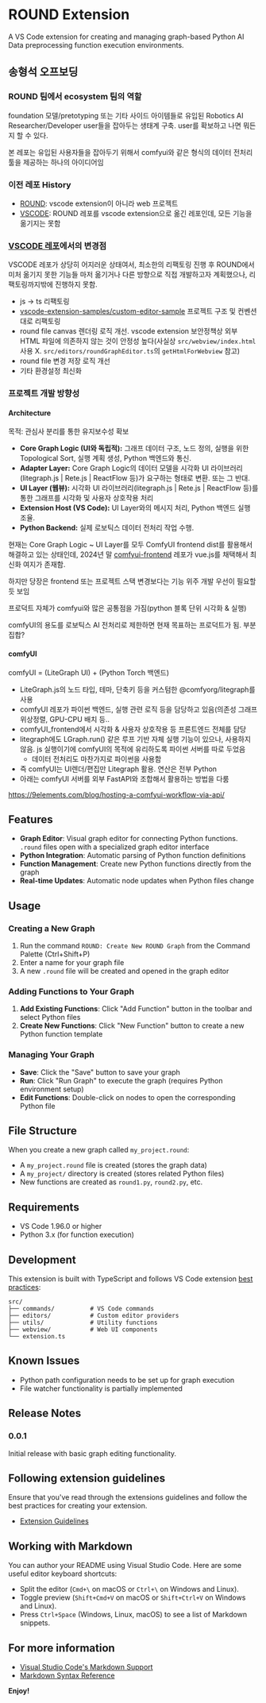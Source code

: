 # ROUND Extension

A VS Code extension for creating and managing graph-based Python AI Data preprocessing function execution environments.

## 송형석 오프보딩

### ROUND 팀에서 ecosystem 팀의 역할

foundation 모델/pretotyping 또는 기타 사이드 아이템들로 유입된 Robotics AI Researcher/Developer user들을 잡아두는 생태계 구축. user를 확보하고 나면 뭐든지 할 수 있다.

본 레포는 유입된 사용자들을 잡아두기 위해서 comfyui와 같은 형식의 데이터 전처리 툴을 제공하는 하나의 아이디어임

### 이전 레포 History

- [ROUND](https://github.com/round-ai-dev/ROUND): vscode extension이 아니라 web 프로젝트
- [VSCODE](https://github.com/round-ai-dev/VSCODE): ROUND 레포를 vscode extension으로 옮긴 레포인데, 모든 기능을 옮기지는 못함

### [VSCODE 레포](https://github.com/round-ai-dev/VSCODE)에서의 변경점

VSCODE 레포가 상당히 어지러운 상태여서, 최소한의 리팩토링 진행 후 ROUND에서 미처 옮기지 못한 기능들 마저 옮기거나 다른 방향으로 직접 개발하고자 계획했으나, 리팩토링까지밖에 진행하지 못함.

- js -> ts 리팩토링
- [vscode-extension-samples/custom-editor-sample](https://github.com/microsoft/vscode-extension-samples/tree/main/custom-editor-sample) 프로젝트 구조 및 컨벤션대로 리팩토링
- round file canvas 렌더링 로직 개선. vscode extension 보안정책상 외부 HTML 파일에 의존하지 않는 것이 안정성 높다(사실상 `src/webview/index.html` 사용 X. `src/editors/roundGraphEditor.ts`의 `getHtmlForWebview` 참고)
- round file 변경 저장 로직 개선
- 기타 환경설정 최신화

### 프로젝트 개발 방향성

#### Architecture

목적: 관심사 분리를 통한 유지보수성 확보

- **Core Graph Logic (UI와 독립적):** 그래프 데이터 구조, 노드 정의, 실행을 위한 Topological Sort, 실행 계획 생성, Python 백엔드와 통신.
- **Adapter Layer:** Core Graph Logic의 데이터 모델을 시각화 UI 라이브러리(litegraph.js | Rete.js | ReactFlow 등)가 요구하는 형태로 변환. 또는 그 반대.
- **UI Layer (웹뷰):** 시각화 UI 라이브러리(litegraph.js | Rete.js | ReactFlow 등)를 통한 그래프를 시각화 및 사용자 상호작용 처리
- **Extension Host (VS Code):** UI Layer와의 메시지 처리, Python 백엔드 실행 조율.
- **Python Backend:** 실제 로보틱스 데이터 전처리 작업 수행.

현재는 Core Graph Logic ~ UI Layer를 모두 ComfyUI frontend dist를 활용해서 해결하고 있는 상태인데, 2024년 말 [comfyui-frontend](https://github.com/Comfy-Org/ComfyUI_frontend) 레포가 vue.js를 채택해서 최신화 여지가 존재함.

하지만 당장은 frontend 또는 프로젝트 스택 변경보다는 기능 위주 개발 우선이 필요할 듯 보임

프로덕트 자체가 comfyui와 많은 공통점을 가짐(python 블록 단위 시각화 & 실행)

comfyUI의 용도를 로보틱스 AI 전처리로 제한하면 현재 목표하는 프로덕트가 됨. 부분집합?

#### comfyUI

comfyUI = (LiteGraph UI) + (Python Torch 백엔드)

- LiteGraph.js의 노드 타입, 테마, 단축키 등을 커스텀한 @comfyorg/litegraph를 사용
- comfyUI 레포가 파이썬 백엔드, 실행 관련 로직 등을 담당하고 있음(의존성 그래프 위상정렬, GPU-CPU 배치 등..
- comfyUI_frontend에서 시각화 & 사용자 상호작용 등 프론트엔드 전체를 담당
- litegraph에도 LGraph.run() 같은 루프 기반 자체 실행 기능이 있으나, 사용하지 않음. js 실행이기에 comfyUI의 목적에 유리하도록 파이썬 서버를 따로 두었음
  - 데이터 전처리도 마찬가지로 파이썬을 사용함
- 즉 comfyUI는 UI렌더/편집만 Litegraph 활용. 연산은 전부 Python
- 아래는 comfyUI 서버를 외부 FastAPI와 조합해서 활용하는 방법을 다룸

https://9elements.com/blog/hosting-a-comfyui-workflow-via-api/

## Features

- **Graph Editor**: Visual graph editor for connecting Python functions. `.round` files open with a specialized graph editor interface
- **Python Integration**: Automatic parsing of Python function definitions
- **Function Management**: Create new Python functions directly from the graph
- **Real-time Updates**: Automatic node updates when Python files change

## Usage

### Creating a New Graph

1. Run the command `ROUND: Create New ROUND Graph` from the Command Palette (Ctrl+Shift+P)
2. Enter a name for your graph file
3. A new `.round` file will be created and opened in the graph editor

### Adding Functions to Your Graph

1. **Add Existing Functions**: Click "Add Function" button in the toolbar and select Python files
2. **Create New Functions**: Click "New Function" button to create a new Python function template

### Managing Your Graph

- **Save**: Click the "Save" button to save your graph
- **Run**: Click "Run Graph" to execute the graph (requires Python environment setup)
- **Edit Functions**: Double-click on nodes to open the corresponding Python file

## File Structure

When you create a new graph called `my_project.round`:

- A `my_project.round` file is created (stores the graph data)
- A `my_project/` directory is created (stores related Python files)
- New functions are created as `round1.py`, `round2.py`, etc.

## Requirements

- VS Code 1.96.0 or higher
- Python 3.x (for function execution)

## Development

This extension is built with TypeScript and follows VS Code extension [best practices](https://code.visualstudio.com/api/extension-guides/overview):

```
src/
├── commands/          # VS Code commands
├── editors/           # Custom editor providers
├── utils/             # Utility functions
├── webview/           # Web UI components
└── extension.ts
```

## Known Issues

- Python path configuration needs to be set up for graph execution
- File watcher functionality is partially implemented

## Release Notes

### 0.0.1

Initial release with basic graph editing functionality.

## Following extension guidelines

Ensure that you've read through the extensions guidelines and follow the best practices for creating your extension.

- [Extension Guidelines](https://code.visualstudio.com/api/references/extension-guidelines)

## Working with Markdown

You can author your README using Visual Studio Code. Here are some useful editor keyboard shortcuts:

- Split the editor (`Cmd+\` on macOS or `Ctrl+\` on Windows and Linux).
- Toggle preview (`Shift+Cmd+V` on macOS or `Shift+Ctrl+V` on Windows and Linux).
- Press `Ctrl+Space` (Windows, Linux, macOS) to see a list of Markdown snippets.

## For more information

- [Visual Studio Code's Markdown Support](http://code.visualstudio.com/docs/languages/markdown)
- [Markdown Syntax Reference](https://help.github.com/articles/markdown-basics/)

**Enjoy!**

